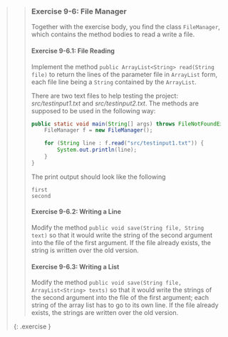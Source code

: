 >> ### Exercise 9-6: File Manager
>>
>>Together with the exercise body, you find the class `FileManager`, which contains the method bodies to read a write a file.
>>
>>#### Exercise 9-6.1: File Reading
>>
>>Implement the method `public ArrayList<String> read(String file)` to return the lines of the parameter file in `ArrayList` form, each file line being a `String` contained by the `ArrayList`.
>>
>>There are two text files to help testing the project: *src/testinput1.txt* and *src/testinput2.txt*. The methods are supposed to be used in the following way:
>>
>>```java
>> public static void main(String[] args) throws FileNotFoundException, IOException {
>>     FileManager f = new FileManager();
>>
>>     for (String line : f.read("src/testinput1.txt")) {
>>         System.out.println(line);
>>     }
>> }
>>```
>>
>>The print output should look like the following
>>
>>```output
>>first
>>second
>>```
>>
>>#### Exercise 9-6.2: Writing a Line
>>
>>Modify the method `public void save(String file, String text)` so that it would write the string of the second argument into the file of the first argument. If the file already exists, the string is written over the old version.
>>
>>#### Exercise 9-6.3: Writing a List
>>
>>Modify the method `public void save(String file, ArrayList<String> texts)` so that it would write the strings of the second argument into the file of the first argument; each string of the array list has to go to its own line. If the file already exists, the strings are written over the old version.
>>
>{: .exercise }